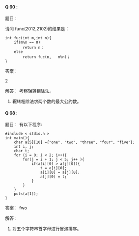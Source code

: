 

#### Q 60 :

题目：

请问 func(2012,2102)的结果是：

```
int fuc(int m,int n){
    if(m%n == 0)
        return n；
    else
        return fuc(n,   m%n)；
}
```

答案：

2

解答：
考察辗转相除法。
1. 辗转相除法求两个数的最大公约数。




#### Q 68 :

题目：
有以下程序:
```
#include < stdio.h >
int main(){
    char a[5][10] ={"one", "two", "three", "four", "five"};
    int i, j;
    char t;
    for (i = 0; i < 2; i++){
        for(j = i + 1; j < 5; j++ ){
            if(a[i][0] > a[j][0]){
                t = a[i][0];
                a[i][0] = a[j][0];
                a[j][0] = t;
            }
        }
    }
    puts(a[1]);
}
```

答案：
fwo

解答：
1. 对五个字符串首字母进行冒泡排序。
